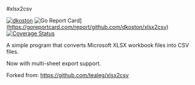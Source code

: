 #xlsx2csv

[![dkoston](https://circleci.com/gh/dkoston/xlsx2csv.svg?style=svg)](https://circleci.com/gh/dkoston/xlsx2csv)
![Go Report Card](https://goreportcard.com/badge/github.com/dkoston/xlsx2csv)](https://goreportcard.com/report/github.com/dkoston/xlsx2csv)
[![Coverage Status](https://coveralls.io/repos/github/dkoston/xlsx2csv/badge.svg?branch=master)](https://coveralls.io/github/dkoston/xlsx2csv?branch=master)

A simple program that converts Microsoft XLSX workbook files into CSV files.

Now with multi-sheet export support.

Forked from: https://github.com/tealeg/xlsx2csv